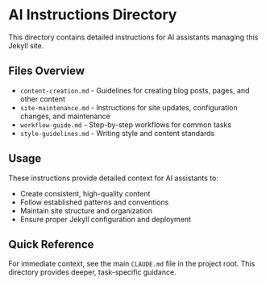 # AI Instructions Directory

This directory contains detailed instructions for AI assistants managing this Jekyll site.

## Files Overview

- `content-creation.md` - Guidelines for creating blog posts, pages, and other content
- `site-maintenance.md` - Instructions for site updates, configuration changes, and maintenance
- `workflow-guide.md` - Step-by-step workflows for common tasks
- `style-guidelines.md` - Writing style and content standards

## Usage

These instructions provide detailed context for AI assistants to:
- Create consistent, high-quality content
- Follow established patterns and conventions
- Maintain site structure and organization
- Ensure proper Jekyll configuration and deployment

## Quick Reference

For immediate context, see the main `CLAUDE.md` file in the project root. This directory provides deeper, task-specific guidance.